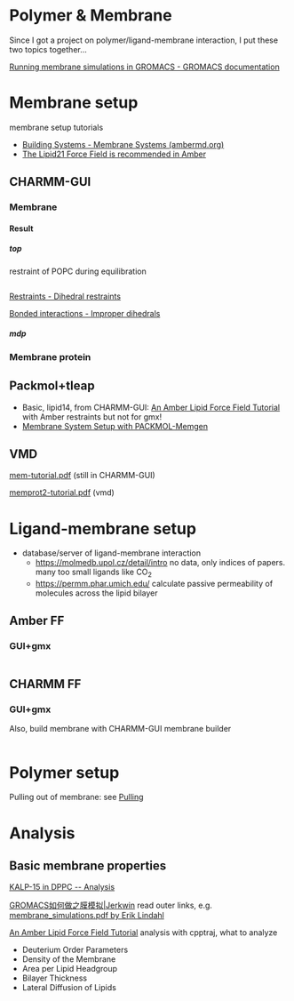 # Polymer & Membrane

Since I got a project on polymer/ligand-membrane interaction, I put these two topics together...



[Running membrane simulations in GROMACS - GROMACS documentation](https://manual.gromacs.org/current/how-to/special.html#running-membrane-simulations)



# Membrane setup

membrane setup tutorials

- [Building Systems - Membrane Systems (ambermd.org)](https://ambermd.org/tutorials/MembraneSystems.php)
- [The Lipid21 Force Field is recommended in Amber](https://ambermd.org/AmberModels_lipids.php)

## CHARMM-GUI

### Membrane



#### Result

##### top

restraint of POPC during equilibration

```
```



[Restraints - Dihedral restraints](https://manual.gromacs.org/documentation/current/reference-manual/functions/restraints.html#dihedral-restraints)

[Bonded interactions - Improper dihedrals](https://manual.gromacs.org/documentation/current/reference-manual/functions/bonded-interactions.html#improper-dihedrals)

##### mdp



### Membrane protein





## Packmol+tleap

- Basic, lipid14, from CHARMM-GUI: [An Amber Lipid Force Field Tutorial](https://ambermd.org/tutorials/advanced/tutorial16/) with Amber restraints but not for gmx!
- [Membrane System Setup with PACKMOL-Memgen](https://ambermd.org/tutorials/advanced/tutorial38/index.php)







## VMD

[mem-tutorial.pdf](http://www.ks.uiuc.edu/Training/Tutorials/science/membrane/mem-tutorial.pdf) (still in CHARMM-GUI)

[memprot2-tutorial.pdf](https://www.ks.uiuc.edu/Training/Tutorials/science/membrane2/memprot2-tutorial.pdf)  (vmd)





# Ligand-membrane setup

- database/server of ligand-membrane interaction
  - https://molmedb.upol.cz/detail/intro  no data, only indices of papers. many too small ligands like CO<sub>2</sub>
  - https://permm.phar.umich.edu/  calculate passive permeability of molecules across the lipid bilayer

## Amber FF





### GUI+gmx



```shell

```







## CHARMM FF



### GUI+gmx

Also, build membrane with CHARMM-GUI membrane builder



```shell

```







# Polymer setup





Pulling out of membrane: see [Pulling](Advanced-techniques.md#pulling)





# Analysis

## Basic membrane properties

[KALP-15 in DPPC -- Analysis](http://www.mdtutorials.com/gmx/membrane_protein/09_analysis.html)

[GROMACS如何做之膜模拟|Jerkwin](http://jerkwin.github.io/2016/09/19/GROMACS如何做之膜模拟/)  read outer links, e.g. [membrane_simulations.pdf by Erik Lindahl](https://extras.csc.fi/chem/courses/gmx2007/Erik_Talks/membrane_simulations.pdf)

[An Amber Lipid Force Field Tutorial](https://ambermd.org/tutorials/advanced/tutorial16/)  analysis with cpptraj, what to analyze



- Deuterium Order Parameters
- Density of the Membrane
- Area per Lipid Headgroup
- Bilayer Thickness
- Lateral Diffusion of Lipids







